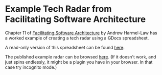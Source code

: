 # Example Tech Radar from Facilitating Software Architecture
Chapter 11 of [Facilitating Software Architecture](https://facilitatingsoftwarearchitecture.com/) by Andrew Harmel-Law has a worked example of creating a tech radar using a GDocs spreadsheet. 

A read-only version of this spreadsheet can be found [here](https://docs.google.com/spreadsheets/d/1tUUfw15xRk8e89cL8mLrZnD4EVTrVWI6I-G8wMCnjAE/edit?gid=621491407#gid=621491407).

The published example radar can be browsed [here](https://radar.thoughtworks.com/?documentId=https%3A%2F%2Fdocs.google.com%2Fspreadsheets%2Fd%2F14DJ0vVmytnVlJ8qcqsMyxsVvErus-p6XpuLkA0gQ814%2Fedit%3Fgid%3D582933419%23gid%3D582933419). (If it doesn't work, and just spins endlessly, it might be a plugin you have in your browser. In that case try incognito mode.)
